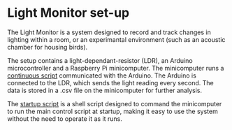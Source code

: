 # Light Monitor set-up
The Light Monitor is a system designed to record and track changes in lighting within a room, or an experimantal environment (such as an acoustic chamber for housing birds).

The setup contains a light-dependant-resistor (LDR), an Arduino microcontroller and a Raspberry Pi minicomputer. The minicomputer runs a [continuous script](https://github.com/Yuvalb94/NeuralSyntaxLab_Yuval_LightMonitor/blob/d589808785becd07bf68272145cf4240f085d43c/light_monitor.py) communicated with the Arduino. The Arduino is connected to the LDR, which sends the light reading every second. The data is stored in a .csv file on the minicomputer for further analysis. 

The [startup script](https://github.com/Yuvalb94/NeuralSyntaxLab_Yuval_LightMonitor/blob/d589808785becd07bf68272145cf4240f085d43c/startup_script.sh) is a shell script designed to command the minicomputer to run the main control script at startup, making it easy to use the system without the need to operate it as it runs.



